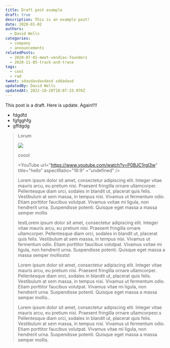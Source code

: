 ```yaml
---
title: Draft post example
draft: true
description: This is an example post!
date: 2020-01-02
authors:
  - David Wells
categories:
  - company
  - announcements
relatedPosts:
  - 2020-07-01-meet-vendias-founders
  - 2020-11-05-track-and-trace
tags:
  - cool
  - rad
tweet: sdasdasdasdasd sddadasd
updatedBy: David Wells
updatedAt: 2022-10-28T18:07:33.976Z
---
```


This post is a draft. Here is update. Again!!!! 

- fdgdfd
- fgfgghfg
- gffdgdg

<BlockQuote text="Here is quote" author="by person" />

Lorum

<Author name="cool" href="nice" />

![](https://res.cloudinary.com/vendia/image/upload/f_auto,q_auto/c_fill,w_1200/v1666889990/user-images.githubusercontent.com..107442245..198148255-7431b52d-1b8f-484c-9bd0-62f589f66600.png)

<!-- MD-MAGIC-EXAMPLE:START transformName foo=bar baz="cool" -->
coool
<!-- MD-MAGIC-EXAMPLE:END -->

<YouTube url="https://www.youtube.com/watch?v=P0BJC1rgI3w" title="hello" aspectRatio="16:9" ="undefined" />

Lorem ipsum dolor sit amet, consectetur adipiscing elit. Integer vitae mauris arcu, eu pretium nisi. Praesent fringilla ornare ullamcorper. Pellentesque diam orci, sodales in blandit ut, placerat quis felis. Vestibulum at sem massa, in tempus nisi. Vivamus ut fermentum odio. Etiam porttitor faucibus volutpat. Vivamus vxitae mi ligula, non hendrerit urna. Suspendisse potenti. Quisque eget massa a massa semper mollis

<!-- MD-MAGIC-EXAMPLE:START thingx  -->
testLorem ipsum dolor sit amet, consectetur adipiscing elit. Integer vitae mauris arcu, eu pretium nisi. Praesent fringilla ornare ullamcorper. Pellentesque diam orci, sodales in blandit ut, placerat quis felis. Vestibulum at sem massa, in tempus nisi. Vivamus ut fermentum odio. Etiam porttitor faucibus volutpat. Vivamus vxitae mi ligula, non hendrerit urna. Suspendisse potenti. Quisque eget massa a massa semper mollisstst
<!-- MD-MAGIC-EXAMPLE:END -->

Lorem ipsum dolor sit amet, consectetur adipiscing elit. Integer vitae mauris arcu, eu pretium nisi. Praesent fringilla ornare ullamcorper. Pellentesque diam orci, sodales in blandit ut, placerat quis felis. Vestibulum at sem massa, in tempus nisi. Vivamus ut fermentum odio. Etiam porttitor faucibus volutpat. Vivamus vitae mi ligula, non hendrerit urna. Suspendisse potenti. Quisque eget massa a massa semper mollis..

Lorem ipsum dolor sit amet, consectetur adipiscing elit. Integer vitae mauris arcu, eu pretium nisi. Praesent fringilla ornare ullamcorpesr.s Pellentesque diam orci, sodales in blandit ut, placerat quis felis. Vestibulum at sem massa, in tempus nisi. Vivamus ut fermentum odio. Etiam porttitor faucibus volutpat. Vivamus vitae mi ligula, non hendrerit urna. Suspendisse potenti. Quisque eget massa a massa semper mollis.
